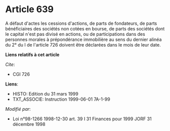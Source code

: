 # Article 639

A défaut d'actes les cessions d'actions, de parts de fondateurs, de parts bénéficiaires des sociétés non cotées en bourse, de
parts des sociétés dont le capital n'est pas divisé en actions, ou de participations dans des personnes morales à
prépondérance immobilière au sens du dernier alinéa du 2° du I de l'article 726 doivent être déclarées dans le mois de leur
date.

**Liens relatifs à cet article**

_Cite_:

  - CGI 726

**Liens**:

  - HISTO: Edition du 31 mars 1999
  - TXT_ASSOCIE: Instruction 1999-06-01 7A-1-99

_Modifié par_:

  - Loi n°98-1266 1998-12-30 art. 39 I 31 Finances pour 1999 JORF 31 décembre 1998
